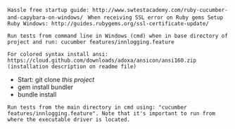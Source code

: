 `Hassle free startup guide: http://www.swtestacademy.com/ruby-cucumber-and-capybara-on-windows/
`
`When receiving SSL error on Ruby gems
Setup Ruby Windows:
http://guides.rubygems.org/ssl-certificate-update/`

`Run tests from command line in Windows (cmd) when in base directory of project and run:
cucumber features/innlogging.feature`

`For colored syntax install ansi: https://cloud.github.com/downloads/adoxa/ansicon/ansi160.zip (installation description on readme file)
`

- Start: git clone *this project*
- gem install bundler
- bundle install

`Run tests from the main directory in cmd using: "cucumber features/innlogging.feature". Note that it's important to run from where the executable driver is located.`